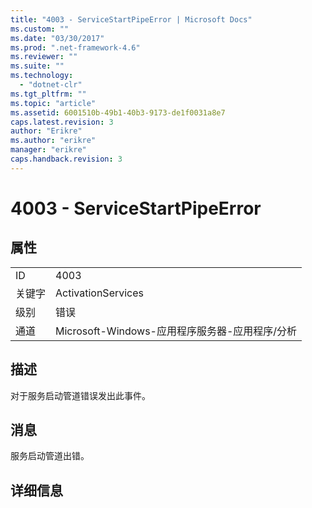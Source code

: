 ```yaml
---
title: "4003 - ServiceStartPipeError | Microsoft Docs"
ms.custom: ""
ms.date: "03/30/2017"
ms.prod: ".net-framework-4.6"
ms.reviewer: ""
ms.suite: ""
ms.technology: 
  - "dotnet-clr"
ms.tgt_pltfrm: ""
ms.topic: "article"
ms.assetid: 6001510b-49b1-40b3-9173-de1f0031a8e7
caps.latest.revision: 3
author: "Erikre"
ms.author: "erikre"
manager: "erikre"
caps.handback.revision: 3
---
```

# 4003 - ServiceStartPipeError
## 属性  
  
|||  
|-|-|  
|ID|4003|  
|关键字|ActivationServices|  
|级别|错误|  
|通道|Microsoft\-Windows\-应用程序服务器\-应用程序\/分析|  
  
## 描述  
 对于服务启动管道错误发出此事件。  
  
## 消息  
 服务启动管道出错。  
  
## 详细信息